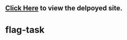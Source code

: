 ##  [Click Here](https://angry-stonebraker-592296.netlify.app/) to view the delpoyed site.

# flag-task
